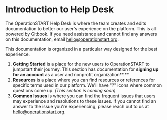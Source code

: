 # Introduction to Help Desk

The OperationSTART Help Desk is where the team creates and edits documentation to better our user's experience on the platform. This is all powered by Gitbook. If you need assistance and cannot find any answers on this documentation, email [hello@operationstart.org](mailto:hello@operationstart.org).

This documentation is organized in a particular way designed for the best experience.

1. **Getting Started** is a place for the new users to OperationSTART to jumpstart their journey. This section has documentation for **signing up for an account** as a user and nonprofit organization**.**
2. **Resources** is a place where you can find resources or references for specific terms used in our platform. We'll have "?" icons where common questions come up. _\(This section is coming soon\)_
3. **Common Issues** is where you can find the frequent issues that users may experience and resolutions to these issues. If you cannot find an answer to the issue you're experiencing, please reach out to us at [hello@operationstart.org](mailto:hello@operationstart.org).

